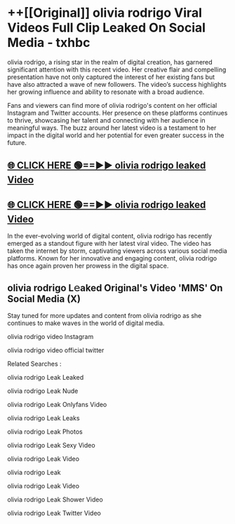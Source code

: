 # ++[[Original]] olivia rodrigo Viral Videos Full Clip Leaked On Social Media - txhbc<br>

olivia rodrigo, a rising star in the realm of digital creation, has garnered significant attention with this recent video. Her creative flair and compelling presentation have not only captured the interest of her existing fans but have also attracted a wave of new followers. The video’s success highlights her growing influence and ability to resonate with a broad audience.

Fans and viewers can find more of olivia rodrigo's content on her official Instagram and Twitter accounts. Her presence on these platforms continues to thrive, showcasing her talent and connecting with her audience in meaningful ways. The buzz around her latest video is a testament to her impact in the digital world and her potential for even greater success in the future.


## [🌐 CLICK HERE 🟢==►► olivia rodrigo leaked Video ](https://onlyclips.site?title=olivia_rodrigo&ref=git)

## [🌐 CLICK HERE 🟢==►► olivia rodrigo leaked Video ](https://onlyclips.site?title=olivia_rodrigo&ref=git)


In the ever-evolving world of digital content, olivia rodrigo has recently emerged as a standout figure with her latest viral video. The video has taken the internet by storm, captivating viewers across various social media platforms. Known for her innovative and engaging content, olivia rodrigo has once again proven her prowess in the digital space.



## olivia rodrigo L𝚎aked Original's Video 'MMS' On Social Media (X)


Stay tuned for more updates and content from olivia rodrigo as she continues to make waves in the world of digital media.

olivia rodrigo video Instagram

olivia rodrigo video official twitter


Related Searches :

olivia rodrigo Leak Leaked

olivia rodrigo Leak Nude

olivia rodrigo Leak Onlyfans Video

olivia rodrigo Leak Leaks

olivia rodrigo Leak Photos

olivia rodrigo Leak Sexy Video

olivia rodrigo Leak Video

olivia rodrigo Leak

olivia rodrigo Leak Video

olivia rodrigo Leak Shower Video

olivia rodrigo Leak Twitter Video

